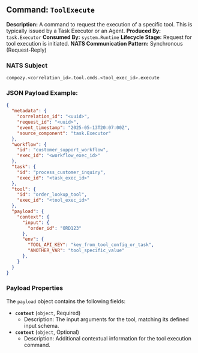 ## Command: `ToolExecute`

**Description:** A command to request the execution of a specific tool. This is typically issued by a Task Executor or an Agent.
**Produced By:** `task.Executor`
**Consumed By:** `system.Runtime`
**Lifecycle Stage:** Request for tool execution is initiated.
**NATS Communication Pattern:** Synchronous (Request-Reply)

### NATS Subject

`compozy.<correlation_id>.tool.cmds.<tool_exec_id>.execute`

### JSON Payload Example:

```json
{
  "metadata": {
    "correlation_id": "<uuid>",
    "request_id": "<uuid>",
    "event_timestamp": "2025-05-13T20:07:00Z",
    "source_component": "task.Executor" 
  },
  "workflow": {
    "id": "customer_support_workflow",
    "exec_id": "<workflow_exec_id>"
  },
  "task": {
    "id": "process_customer_inquiry",
    "exec_id": "<task_exec_id>" 
  },
  "tool": {
    "id": "order_lookup_tool",
    "exec_id": "<tool_exec_id>" 
  },
  "payload": {
    "context": {
      "input": {
        "order_id": "ORD123"
      },
      "env": {
        "TOOL_API_KEY": "key_from_tool_config_or_task",
        "ANOTHER_VAR": "tool_specific_value"
      },
    }
  }
}
```

### Payload Properties

The `payload` object contains the following fields:
-   **`context`** (`object`, Required)
    -   Description: The input arguments for the tool, matching its defined input schema.
-   **`context`** (`object`, Optional)
    -   Description: Additional contextual information for the tool execution command.
